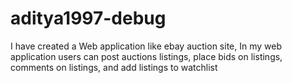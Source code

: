 # aditya1997-debug
I have created a Web application like ebay auction site,
In my web application users can post auctions listings, place bids on listings, comments on listings, and add listings to watchlist
